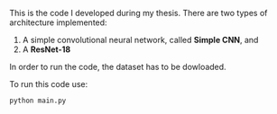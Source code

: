 This is the code I developed during my thesis. There are two types of architecture implemented:

1. A simple convolutional neural network, called **Simple CNN**, and
2. A **ResNet-18**

In order to run the code, the dataset has to be dowloaded.

To run this code use: 

    python main.py
  

